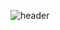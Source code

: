 
![header](https://capsule-render.vercel.app/api?type=cylinder&color=auto&height=300&section=header&text=capsule%20render&fontSize=90)

